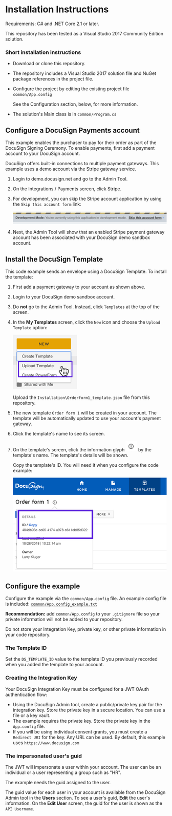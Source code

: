 # Installation Instructions

Requirements: C# and .NET Core 2.1 or later.

This repository has been tested as a Visual Studio 2017
Community Edition solution.

### Short installation instructions
* Download or clone this repository.
* The repository includes a Visual Studio 2017 solution file and
  NuGet package references in the project file.
* Configure the project by editing the existing project file
  `common/App.config`

  See the Configuration section, below, for more information.
* The solution's Main class is in `common/Program.cs`

## Configure a DocuSign Payments account
This example enables the purchaser to pay for their order as
part of the DocuSign Signing Ceremony. To enable payments, first
add a payment account to your DocuSign account.

DocuSign offers built-in connections to multiple payment
gateways. This example uses a demo account via the Stripe
gateway service.

1. Login to demo.docusign.net and go to the Admin Tool.
1. On the Integrations / Payments screen, click Stripe.
1. For development, you can skip the Stripe account application
   by using the `Skip this account form` link:

   ![Skipping the Stripe account form](Installation/stripe_skip_account_form_link.png)
1. Next, the Admin Tool will show that an enabled Stripe
   payment gateway account has been associated with your
   DocuSign demo sandbox account.

## Install the DocuSign Template
This code example sends an envelope using a DocuSign Template.
To install the template:

1. First add a payment gateway to your account as shown above.
1. Login to your DocuSign demo sandbox account.
1. Do **not** go to the Admin Tool. Instead, click `Templates`
   at the top of the screen.
1. In the **My Templates** screen, click the `New` icon and
   choose the `Upload Template` option:

   ![Choose upload template](Installation/upload_template.png)

   Upload the `Installation\Orderform1_template.json` file
   from this repository.
1. The new template `Order form 1` will be created in your account.
   The template will be automatically updated to use your
   account's payment gateway.
1. Click the template's name to see its screen.
1. On the template's screen, click the information glyph
   ![info icon](Installation/info_icon.png)
   by the
   template's name. The template's details will be shown.

   Copy the template's ID. You will need it when you configure
   the code example:

   ![Choose upload template](Installation/template_id.png)


## Configure the example

Configure the example via the `common/App.config` file.
An example config file is included: 
[`common/App.config_example.txt`](https://github.com/docusign/blog-csharp-order-form/blob/master/common/App.config_example.txt)

**Recommendation:** add `common/App.config` to your `.gitignore` file so your
private information will not be added to your repository.

Do not store your Integration Key, private key, or other
private information in your code repository.

### The Template ID
Set the `DS_TEMPLATE_ID` value to the template ID you previously
recorded when you added the template to your account.

### Creating the Integration Key
Your DocuSign Integration Key must be configured for a JWT OAuth authentication flow:
* Using the DocuSign Admin tool,
  create a public/private key pair for the integration key.
  Store the private key
  in a secure location. You can use a file or a key vault.
* The example requires the private key. Store the private key in the
  `App.config` file.
* If you will be using individual consent grants, you must create a
  `Redirect URI` for the key. Any URL can be used. By default, this
  example uses `https://www.docusign.com`

### The impersonated user's guid
The JWT will impersonate a user within your account. The user can be
an individual or a user representing a group such as "HR".

The example needs the guid assigned to the user.

The guid value for each user in your account is available from
the DocuSign Admin tool in the **Users** section.
To see a user's guid, **Edit** the user's information.
On the **Edit User** screen, the guid for the user is shown as
the `API Username`.
